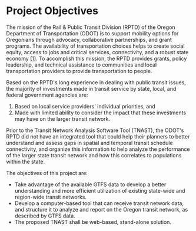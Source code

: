 Project Objectives
=========

The mission of the Rail & Public Transit Division (RPTD) of the Oregon Department of Transportation (ODOT) is to support mobility options for Oregonians through advocacy, collaborative partnerships, and grant programs. The availability of  transportation choices helps to create social equity, access to jobs and critical services, connectivity, and a robust state economy [(1)](http://www.oregon.gov/ODOT/PT/Pages/about.aspx). To accomplish this mission, the RPTD provides grants, policy leadership, and technical assistance to communities and local transportation providers to provide transportation to people. 

Based on the RPTD's long experience in dealing with public transit issues, the majority of investments made in transit service by state, local, and federal government agencies are:

  1. Based on local service providers' individual priorities, and
  2. Made with limited ability to consider the impact that these investments may have on the larger transit network.

Prior to the Transit Network Analysis Software Tool (TNAST), the ODOT's RPTD did not have an integrated tool that could help their planners to better understand and assess gaps in spatial and temporal transit schedule connectivity, and organize this information to help analyze the performance of the larger state transit network and how this correlates to populations within the state.

The objectives of this project are: 

 * Take advantage of the available GTFS data to develop a better understanding and more efficient utilization of existing state-wide and region-wide transit networks.
 * Develop a computer-based tool that can receive transit network data, and structure it to analyze and report on the Oregon transit network, as described by GTFS data.
 * The proposed TNAST shall be web-based, stand-alone solution.
